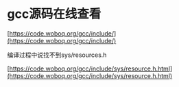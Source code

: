 # gcc源码在线查看






[https://code.woboq.org/gcc/include/](https://code.woboq.org/gcc/include/)


编译过程中说找不到sys/resources.h

[https://code.woboq.org/gcc/include/sys/resource.h.html](https://code.woboq.org/gcc/include/sys/resource.h.html)
















